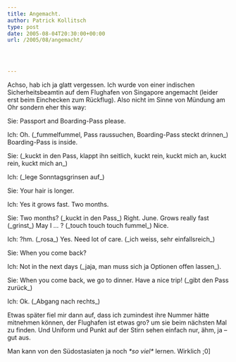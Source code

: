 ```yaml
---
title: Angemacht.
author: Patrick Kollitsch
type: post
date: 2005-08-04T20:30:00+00:00
url: /2005/08/angemacht/




---
```

Achso, hab ich ja glatt vergessen. Ich wurde von einer indischen Sicherheitsbeamtin auf dem Flughafen von Singapore angemacht (leider erst beim Einchecken zum Rückflug). Also nicht im Sinne von Mündung am Ohr sondern eher this way:

Sie: Passport and Boarding-Pass please.
  
Ich: Oh. (\_fummelfummel, Pass raussuchen, Boarding-Pass steckt drinnen\_) Boarding-Pass is inside.
  
Sie: (\_kuckt in den Pass, klappt ihn seitlich, kuckt rein, kuckt mich an, kuckt rein, kuckt mich an\_)
  
Ich: (\_lege Sonntagsgrinsen auf\_)
  
Sie: Your hair is longer.
  
Ich: Yes it grows fast. Two months.
  
Sie: Two months? (\_kuckt in den Pass\_) Right. June. Grows really fast (\_grinst\_) May I &#8230; ? (\_touch touch touch fummel\_) Nice. 
  
Ich: ?hm. (\_rosa\_) Yes. Need lot of care. (\_ich weiss, sehr einfallsreich\_)
  
Sie: When you come back?
  
Ich: Not in the next days (\_jaja, man muss sich ja Optionen offen lassen\_).
  
Sie: When you come back, we go to dinner. Have a nice trip! (\_gibt den Pass zurück\_)
  
Ich: Ok. (\_Abgang nach rechts\_)

Etwas später fiel mir dann auf, dass ich zumindest ihre Nummer hätte mitnehmen können, der Flughafen ist etwas gro? um sie beim nächsten Mal zu finden. Und Uniform und Punkt auf der Stirn sehen einfach nur, ähm, ja &#8211; gut aus.

Man kann von den Südostasiaten ja noch _\*so viel\*_ lernen. Wirklich ;0]